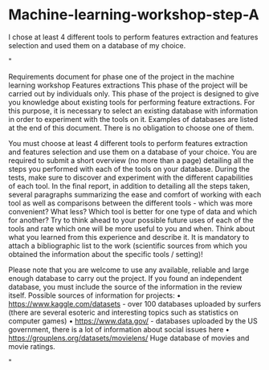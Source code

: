 # Machine-learning-workshop-step-A
I chose at least 4 different tools to perform features extraction and features selection and used them on a database of my choice.


"

Requirements document for phase one of the project in the machine learning workshop
Features extractions
This phase of the project will be carried out by individuals only.
This phase of the project is designed to give you knowledge about existing tools for performing feature extractions. For this purpose, it is necessary to select an existing database with information in order to experiment with the tools on it. Examples of databases are listed at the end of this document. There is no obligation to choose one of them.


You must choose at least 4 different tools to perform features extraction and features selection and use them on a database of your choice.
You are required to submit a short overview (no more than a page) detailing all the steps you performed with each of the tools on your database.
During the tests, make sure to discover and experiment with the different capabilities of each tool.
In the final report, in addition to detailing all the steps taken, several paragraphs summarizing the ease and comfort of working with each tool as well as comparisons between the different tools - which was more convenient? What less? Which tool is better for one type of data and which for another?
Try to think ahead to your possible future uses of each of the tools and rate which one will be more useful to you and when. Think about what you learned from this experience and describe it.
It is mandatory to attach a bibliographic list to the work (scientific sources from which you obtained the information about the specific tools / setting)!

Please note that you are welcome to use any available, reliable and large enough database to carry out the project. If you found an independent database, you must include the source of the information in the review itself.
Possible sources of information for projects:
• https://www.kaggle.com/datasets - over 100 databases uploaded by surfers (there are several esoteric and interesting topics such as statistics on computer games)
• https://www.data.gov/ - databases uploaded by the US government, there is a lot of information about social issues here
• https://grouplens.org/datasets/movielens/ Huge database of movies and movie ratings.

"
